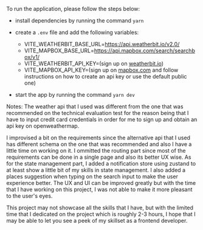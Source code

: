 To run the application, please follow the steps below:

- install dependencies by running the command `yarn`
- create a `.env` file and add the following variables:

  - VITE_WEATHERBIT_BASE_URL=https://api.weatherbit.io/v2.0/
  - VITE_MAPBOX_BASE_URL=https://api.mapbox.com/search/searchbox/v1/
  - VITE_WEATHERBIT_API_KEY=(sign up on [weatherbit.io](https://www.weatherbit.io/))
  - VITE_MAPBOX_API_KEY=(sign up on [mapbox.com](https://www.mapbox.com/) and follow instructions on how to create an api key or use the default public one)

- start the app by running the command `yarn dev`

Notes:
The weather api that I used was different from the one that was recommended on the technical evaluation test for the reason being that I have to input credit card credentials in order for me to sign up and obtain an api key on openweathermap.

I improvised a bit on the requirements since the alternative api that I used has different schema on the one that was recommended and also I have a little time on working on it. I ommitted the routing part since most of the requirements can be done in a single page and also its better UX wise. As for the state management part, I added a notification store using zustand to at least show a little bit of my skills in state management. I also added a places suggestion when typing on the search input to make the user experience better. The UX and UI can be improved greatly but with the time that I have working on this project, I was not able to make it more pleasant to the user's eyes.

This project may not showcase all the skills that I have, but with the limited time that I dedicated on the project which is roughly 2-3 hours, I hope that I may be able to let you see a peek of my skillset as a frontend developer.
